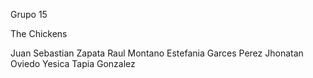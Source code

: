Grupo 15

The Chickens 

Juan Sebastian Zapata 
Raul Montano
Estefania Garces Perez 
Jhonatan Oviedo
Yesica Tapia Gonzalez 
